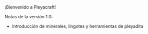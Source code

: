 ¡Bienvenido a Pleyacraft!

Notas de la versión 1.0:

+ Introducción de minerales, lingotes y herramientas de pleyadita
